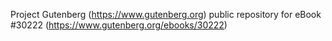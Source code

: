 Project Gutenberg (https://www.gutenberg.org) public repository for eBook #30222 (https://www.gutenberg.org/ebooks/30222)
